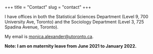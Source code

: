 +++
title = "Contact"
slug = "contact"
+++

I have offices in both the Statistical Sciences Department (Level 9, 700 University Ave, Toronto) and the Sociology Department (Level 3, 725 Spadina Avenue, Toronto). 

My email is monica.alexander@utoronto.ca.

**Note: I am on maternity leave from June 2021 to January 2022.**

<!-- I receive many emails from prospective students before they get entry to the U of T graduate program. Unfortunately the nature of the admissions process means that until you are admitted I'm not much use to you. Once you're admitted I'm more than happy to supervise you or discuss your research. -->